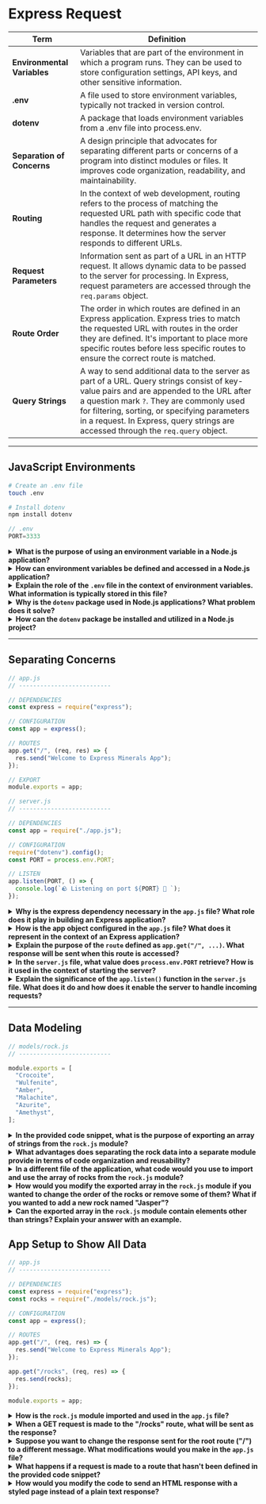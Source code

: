 # Express Request

| Term | Definition |
| ---- | ---------- |
| __Environmental Variables__ | Variables that are part of the environment in which a program runs. They can be used to store configuration settings, API keys, and other sensitive information. |
| __.env__ | A file used to store environment variables, typically not tracked in version control. |
| __dotenv__ | A package that loads environment variables from a .env file into process.env. |
| __Separation of Concerns__ | A design principle that advocates for separating different parts or concerns of a program into distinct modules or files. It improves code organization, readability, and maintainability.|
| __Routing__ | In the context of web development, routing refers to the process of matching the requested URL path with specific code that handles the request and generates a response. It determines how the server responds to different URLs. |
| __Request Parameters__ | Information sent as part of a URL in an HTTP request. It allows dynamic data to be passed to the server for processing. In Express, request parameters are accessed through the `req.params` object. |
| __Route Order__ | The order in which routes are defined in an Express application. Express tries to match the requested URL with routes in the order they are defined. It's important to place more specific routes before less specific routes to ensure the correct route is matched. |
| __Query Strings__ | A way to send additional data to the server as part of a URL. Query strings consist of key-value pairs and are appended to the URL after a question mark `?`. They are commonly used for filtering, sorting, or specifying parameters in a request. In Express, query strings are accessed through the `req.query` object. |

---

## JavaScript Environments

```bash
# Create an .env file
touch .env

# Install dotenv
npm install dotenv
```

```js
// .env
PORT=3333
```

<details>
<summary><strong>What is the purpose of using an environment variable in a Node.js application?</strong></summary>

Environment variables are used to store configuration settings and sensitive information that can vary depending on the environment in which the application runs. By using environment variables, you can keep such information separate from your code and easily change it based on the deployment environment (e.g., development, production, staging).
</details>

<details>
<summary><strong>How can environment variables be defined and accessed in a Node.js application?</strong></summary>

Environment variables can be defined and accessed in a Node.js application using the `process.env` object. This object provides access to all the environment variables defined in the current environment. To define an environment variable, you can set it directly in the terminal or in a configuration file like `.env`. To access an environment variable, you can use the `process.env.VARIABLE_NAME` syntax, where `VARIABLE_NAME` is the name of the environment variable.
</details>

<details>
<summary><strong>Explain the role of the <code>.env</code> file in the context of environment variables. What information is typically stored in this file?</strong></summary>

The `.env` file is used to store environment variables in a project. It is typically not tracked in version control to avoid exposing sensitive information. The file follows a key-value format, where each line represents an environment variable. For example, `PORT=3333` sets the `PORT` environment variable to the value `3333`. The `.env` file allows developers to define and manage environment-specific configuration settings conveniently.
</details>

<details>
<summary><strong>Why is the <code>dotenv</code> package used in Node.js applications? What problem does it solve?</strong></summary>

The `dotenv` package is used in Node.js applications to load environment variables from a `.env` file into the `process.env` object. It solves the problem of manually setting environment variables in the terminal or managing them across different deployment environments. By using `dotenv`, developers can store environment-specific configuration settings in a file and load them automatically into their application without exposing sensitive information in the codebase.
</details>

<details>
<summary><strong>How can the <code>dotenv</code> package be installed and utilized in a Node.js project?</strong></summary>

The `dotenv` package can be installed in a Node.js project using the package manager `npm` or `yarn`. To install it, run the following command:

```bash
npm install dotenv
```

After installing `dotenv`, you can utilize it in your project by requiring it at the entry point of your application (e.g., `server.js` or `index.js`). This will load the environment variables defined in the `.env` file into the `process.env` object, making them accessible throughout your application.
</details>

---

## Separating Concerns

```js
// app.js
// --------------------------

// DEPENDENCIES
const express = require("express");

// CONFIGURATION
const app = express();

// ROUTES
app.get("/", (req, res) => {
  res.send("Welcome to Express Minerals App");
});

// EXPORT
module.exports = app;
```

```js
// server.js
// --------------------------

// DEPENDENCIES
const app = require("./app.js");

// CONFIGURATION
require("dotenv").config();
const PORT = process.env.PORT;

// LISTEN
app.listen(PORT, () => {
  console.log(`🪨 Listening on port ${PORT} 💎 `);
});
```

<details>
<summary><strong>Why is the express dependency necessary in the <code>app.js</code> file? What role does it play in building an Express application?</strong></summary>

The express dependency is necessary in the `app.js` file because it provides the fundamental framework for building web applications using Node.js. Express is a minimal and flexible Node.js web application framework that simplifies the process of creating server-side applications. It provides a set of features and tools to handle routing, middleware, request handling, and response generation, allowing developers to build robust and scalable web applications more easily.
</details>

<details>
<summary><strong>How is the app object configured in the <code>app.js</code> file? What does it represent in the context of an Express application?</strong></summary>

The app object in the `app.js` file is configured by creating an instance of the Express application using the `express()` function. This instance represents the Express application and acts as a central point for defining routes, middleware, and other functionalities of the application. It provides methods to define route handlers, set up middleware, listen to server ports, and handle incoming requests. The app object is the core component of an Express application, responsible for processing and responding to HTTP requests.
</details>

<details>
<summary><strong>Explain the purpose of the <code>route</code> defined as <code>app.get("/", ...)</code>. What response will be sent when this route is accessed?</strong></summary>

The route defined as `app.get("/", ...)` in Express specifies a route for handling HTTP GET requests to the root URL (`"/"`) of the application. When this route is accessed, the associated callback function is executed. The purpose of this specific route is to handle the request to the root URL and send a response back to the client. The response sent can vary depending on the implementation of the callback function but typically includes data or HTML content that represents the home page or entry point of the application.
</details>

<details>
<summary><strong>In the <code>server.js</code> file, what value does <code>process.env.PORT</code> retrieve? How is it used in the context of starting the server?</strong></summary>

`process.env.PORT` retrieves the value of the `PORT` environment variable, which is typically defined in the `.env` file. It represents the port number on which the server should listen for incoming requests. By accessing `process.env.PORT`, the server can dynamically determine the port number based on the environment configuration. It allows flexibility in deploying the application on different ports depending on the deployment environment (e.g., using a different port for development and production), without the need to modify the server code explicitly.
</details>

<details>
<summary><strong>Explain the significance of the <code>app.listen()</code> function in the <code>server.js</code> file. What does it do and how does it enable the server to handle incoming requests?</strong></summary>

The `app.listen()` function in the `server.js` file is used to start the server and make it listen for incoming requests on a specific port. It binds the server to a given port number and begins listening for HTTP requests. When a request is received, the server invokes the appropriate route handler or middleware based on the request's URL and HTTP method. The `app.listen()` function enables the server to handle incoming requests by establishing the network connection and setting up the necessary infrastructure to receive and process HTTP traffic.
</details>

---

## Data Modeling

```js
// models/rock.js
// --------------------------

module.exports = [
  "Crocoite",
  "Wulfenite",
  "Amber",
  "Malachite",
  "Azurite",
  "Amethyst",
];

```

<details>
<summary><strong>In the provided code snippet, what is the purpose of exporting an array of strings from the <code>rock.js</code> module?</strong></summary>

The purpose of exporting an array of strings from the `rock.js` module is to make the array accessible and usable in other parts of the application. By exporting the array, other modules can import it and utilize the rock data it contains.
</details>

<details>
<summary><strong>What advantages does separating the rock data into a separate module provide in terms of code organization and reusability?</strong></summary>

It helps keep related data and functionality encapsulated in a single module, making the codebase more modular and easier to maintain. By abstracting the rock data into a separate module, it becomes reusable, allowing it to be imported and utilized in different parts of the application without duplicating the data.
</details>

<details>
<summary><strong>In a different file of the application, what code would you use to import and use the array of rocks from the <code>rock.js</code> module?</strong></summary>

To import and use the array of rocks from the `rock.js` module in a different file, you can use the `require` function to import the module and access the exported array.

Example:
```js
const rocksArray = require('./models/rock.js');

// Accessing and using the rock array
console.log(rocksArray); // Output the entire array
console.log(rocksArray[0]); // Output the first rock
```
</details>

<details>
<summary><strong>How would you modify the exported array in the <code>rock.js</code> module if you wanted to change the order of the rocks or remove some of them? What if you wanted to add a new rock named "Jasper"?</strong></summary>

To modify the exported array in the `rock.js` module, you can directly manipulate the array by using array methods or reassigning values to specific indices. To change the order of the rocks, you can use methods like `sort` or manually swap the positions of the elements. To remove elements, you can use methods like `splice` or `filter`. To add a new rock named "Jasper," you can use the `push` method or assign it to a specific index.

Example:
```js
// Changing the order of rocks
rocksArray.sort();

// Removing a rock
rocksArray.splice(indexToRemove, 1);

// Adding "Jasper" to the array
rocksArray.push("Jasper");
```
</details>

<details>
<summary><strong>Can the exported array in the <code>rock.js</code> module contain elements other than strings? Explain your answer with an example.</strong></summary>

Yes, the array can contain any valid JavaScript value, including numbers, booleans, objects, or even other arrays.

Example:
```js
// models/rock.js
// --------------------------

module.exports = [
  "Crocoite",
  42,
  true,
  { name: "Amber", color: "Yellow" },
  [1, 2, 3]
];
```

In the example above, the exported array contains a mix of strings, a number, a boolean, an object, and another array. This flexibility allows for the representation of more complex data structures or different types of information within the same array.
</details>

## App Setup to Show All Data

```js
// app.js
// --------------------------

// DEPENDENCIES
const express = require("express");
const rocks = require("./models/rock.js");

// CONFIGURATION
const app = express();

// ROUTES
app.get("/", (req, res) => {
  res.send("Welcome to Express Minerals App");
});

app.get("/rocks", (req, res) => {
  res.send(rocks);
});

module.exports = app;
```

<details>
<summary><strong>How is the <code>rock.js</code> module imported and used in the <code>app.js</code> file?</strong></summary>

The `rock.js` module is imported in the `app.js` file using the `require` function. The `require("./models/rock.js")` statement allows the `rocks` variable to reference the exported array from the `rock.js` module. The imported `rocks` array is then used in the `/rocks` route handler to send it as the response.
</details>

<details>
<summary><strong>When a GET request is made to the "/rocks" route, what will be sent as the response?</strong></summary>

When a GET request is made to the "/rocks" route, the response sent will be the entire `rocks` array. The array is sent as a JSON response, which means the array elements will be serialized as JSON and sent in the response body.
</details>

<details>
<summary><strong>Suppose you want to change the response sent for the root route ("/") to a different message. What modifications would you make in the <code>app.js</code> file?</strong></summary>

To change the response sent for the root route ("/"), you can modify the route handler for the "/" route in the `app.js` file. Instead of sending the current plain text response, you can update it to send a different message or any other desired response.

Example:
```js
app.get("/", (req, res) => {
  res.send("Welcome to the new Express Minerals App"); // Modify the response message here
});
```
</details>

<details>
<summary><strong>What happens if a request is made to a route that hasn't been defined in the provided code snippet?</strong></summary>

If a request is made to a route that hasn't been defined in the provided code snippet, the Express application will not have a matching route handler for that specific route. As a result, the application will respond with a 404 status code and a "Not Found" error message. The client making the request will receive this error response indicating that the requested route is not available.
</details>

<details>
<summary><strong>How would you modify the code to send an HTML response with a styled page instead of a plain text response?</strong></summary>

To send an HTML response with a styled page instead of a plain text response, you can modify the route handler in the `app.js` file to construct an HTML response using a multiline string template.

In the following example, the HTML response contains a basic structure with a <head> section that includes a <style> block for styling. The body of the response includes an <h1> element with the desired message.

```js
app.get("/", (req, res) => {
  const htmlResponse = `
    <html>
      <head>
        <style>
          body {
            font-family: Arial, sans-serif;
            background-color: #f2f2f2;
          }
          h1 {
            color: #333;
            text-align: center;
          }
        </style>
      </head>
      <body>
        <h1>Welcome to Express Minerals App</h1>
      </body>
    </html>
  `;

  res.send(htmlResponse);
});
```
</details>

## Showing each Individual Item in the Data

```js
// ROUTES
app.get("/rocks/:index", (req, res) => {
  const { index } = req.params;
  res.send(rocks[index]);
});
```

<details>
<summary><strong>What does the <code>:index</code> represent in the defined route?</strong></summary>

The `:index` is a route parameter defined in the route path. It acts as a placeholder for a specific value that will be provided in the actual request URL. In this case, it represents the index of an individual item in the `rocks` array.
</details>

<details>
<summary><strong>How is the <code>index</code> value extracted from the request parameters using <code>req.params</code>?</strong></summary>

The `index` value is extracted from the request parameters using the `req.params` object. In Express, route parameters specified in the route path are accessible through the `req.params` object. In the provided code snippet, the line `const { index } = req.params;` uses object destructuring to extract the `index` value from `req.params` and assigns it to the `index` variable.
</details>

<details>
<summary><strong>What will be sent as the response when a request is made to the route <code>/rocks/2</code>?</strong></summary>

When a request is made to the route `/rocks/2`, the response sent will be the item at index `2` in the `rocks` array. The value of `rocks[2]` will be sent as the response.
</details>

<details>
<summary><strong>If the <code>index</code> value is not a valid index in the <code>rocks</code> array, what will be sent as the response?</strong></summary>

If the `index` value is not a valid index in the `rocks` array (i.e., it is out of bounds), the response will be `undefined`. This happens because accessing an invalid index in an array returns `undefined`.
</details>

<details>
<summary><strong>How would you modify the code to handle a different parameter name instead of <code>index</code> in the route?</strong></summary>

To handle a different parameter name instead of `index` in the route, you need to update both the route definition and the code that extracts the parameter value.

For example, if you want to use the parameter name `id`, you would modify the code as follows:

```js
app.get("/rocks/:id", (req, res) => {
  const { id } = req.params;
  res.send(rocks[id]);
});
```

By changing `:index` to `:id` in the route definition, the route will now match requests with a different parameter name. The extracted value will be available in `req.params.id` instead of `req.params.index`.
</details>

## A Common Error

```js
// WRONG
// --------------------------
app.get("/rocks/oops/:index", (req, res) => {
  const { index } = req.params;
  res.send(rocks[index]);
  // error cannot send more than one response!
  res.send("this is the index: " + index);
});
```

```js
// RIGHT
// --------------------------
app.get("/rocks/:index", (req, res) => {
  const { index } = req.params;
  if (rocks[index]) {
    res.send(rocks[index]);
  } else {
    res.send("cannot find any rocks at this index: " + index);
  }
});
```

<details>
<summary><strong>What is the common error in the "WRONG" code snippet, and why does it occur?</strong></summary>

The common error in the "WRONG" code snippet is attempting to send multiple responses in a single request. This error occurs because after sending the response with `res.send(rocks[index]);`, the code attempts to send another response with `res.send("this is the index: " + index);`. However, in Express, a request can have only one response. Sending multiple responses in the same request violates this rule and results in an error.
</details>

<details>
<summary><strong>Explain why sending multiple responses in a single request is considered an error in Express.</strong></summary>

In Express, sending multiple responses in a single request is considered an error because it violates the request-response model of HTTP. HTTP is designed for a single response to a request. When a response is sent, the connection between the server and the client is closed. Attempting to send multiple responses in the same request would lead to ambiguous and inconsistent behavior. Therefore, Express enforces this rule to ensure the proper functioning of the request-response cycle.
</details>

<details>
<summary><strong>In the "RIGHT" code snippet, how does the code handle the case when the requested <code>index</code> is not valid?</strong></summary>

In the "RIGHT" code snippet, the code handles the case when the requested `index` is not valid by checking if `rocks[index]` exists. If `rocks[index]` exists (i.e., the index is valid), the corresponding rock is sent as the response using `res.send(rocks[index])`. If `rocks[index]` does not exist (i.e., the index is invalid), the code sends a response indicating that no rocks were found at the requested index using `res.send("cannot find any rocks at this index: " + index)`.
</details>

<details>
<summary><strong>What will be sent as the response if the requested <code>index</code> exists in the <code>rocks</code> array in the "RIGHT" code snippet?</strong></summary>

If the requested `index` exists in the `rocks` array in the "RIGHT" code snippet, the response will be the rock at the specified index. The value of `rocks[index]` will be sent as the response.
</details>

<details>
<summary><strong>How does the "RIGHT" code snippet provide a more robust error handling approach compared to the "WRONG" code snippet?</strong></summary>

The "RIGHT" code snippet provides a more robust error handling approach compared to the "WRONG" code snippet by performing validation on the requested `index`. It checks if `rocks[index]` exists before sending the response. If the requested `index` is not valid, it sends an informative response indicating that no rocks were found at the requested index. This approach prevents errors and provides better feedback to the client in cases where an invalid index is provided.
</details>

<details>
<summary><strong>Can you identify any potential improvements or alternative error handling strategies for the "RIGHT" code snippet?</strong></summary>

One potential improvement is to use HTTP status codes to provide more meaningful information about the error. For example, instead of sending a plain text response with `"cannot find any rocks at this index: " + index`, you could use a 404 status code to indicate that the requested resource (rock at the specified index) was not found. This provides a more standardized way of handling such errors.

Here's an example of how the code could be modified to utilize the 404 status code:

```js
app.get("/rocks/:index", (req, res) => {
  const { index } = req.params;
  if (rocks[index]) {
    res.send(rocks[index]);
  } else {
    res.status(404).send("The requested rock was not found.");
  }
});
```

By setting the status code to 404 with `res.status(404)`, the response indicates that the requested resource was not found. Additionally, you could customize the error message or even send a JSON response with more detailed error information.
</details>

## Placing routes in the correct order

```js
// WRONG
// --------------------------
app.get("/rocks/:index", (req, res) => {
  //:index can be anything, even awesome
  res.send(rocks[req.params.index]);
});

app.get("/rocks/awesome", (req, res) => {
  //this will never be reached
  res.send(`
 <h1>Rocks are awesome!</h1>
 <img src="https://tinyurl.com/2s7emynd" />
 `);
});
```

```js
// RIGHT
// --------------------------
app.get("/rocks/awesome", (req, res) => {
  res.send(`
 <h1>rocks are awesome!</h1>
 <img src="https://tinyurl.com/2s7emynd" />
 `);
});

app.get("/rocks/:index", (req, res) => {
  const { index } = req.params;
  if (rocks[index]) {
    res.send(rocks[index]);
  } else {
    res.send("cannot find anything at this index: " + index);
  }
});
```

<details>
<summary><strong>In the "WRONG" code snippet, explain why the `/rocks/awesome` route will never be reached.</strong></summary>

In the "WRONG" code snippet, the `/rocks/awesome` route will never be reached because the preceding route `/rocks/:index` with a parameter placeholder (`:index`) will match any path starting with `/rocks/` followed by any value. Since `awesome` is a valid value for the `:index` parameter, the request to `/rocks/awesome` will match the `/rocks/:index` route instead of the intended `/rocks/awesome` route. Therefore, the `/rocks/awesome` route will never be reached in this scenario.
</details>

<details>
<summary><strong>Describe the consequence of placing routes in the wrong order in an Express application.</strong></summary>

Express processes routes in the order they are defined, and the first route that matches a request path will be executed. If routes are placed in the wrong order, it can result in undesired route matching and subsequent execution of the wrong route handler. This can lead to incorrect responses or some routes not being reachable at all, as in the case of the `/rocks/awesome` route not being reached in the "WRONG" code snippet.
</details>

<details>
<summary><strong>How does the "RIGHT" code snippet ensure that the `/rocks/awesome` route is reachable and returns the expected response?</strong></summary>

In the "RIGHT" code snippet, the `/rocks/awesome` route is defined before the `/rocks/:index` route. This ensures that when a request is made to `/rocks/awesome`, it will match the specific `/rocks/awesome` route handler before reaching the generic `/rocks/:index` route. By placing the specific route before the generic route, the intended `/rocks/awesome` route becomes reachable, and the response with the appropriate HTML content is returned as expected.
</details>

<details>
<summary><strong>Can you think of scenarios where the order of routes might be intentionally modified to achieve specific behavior in an Express application?</strong></summary>

The order of routes can be adjusted strategically based on the specific requirements and desired behavior of the application. Here are a few examples:

1. Prioritizing specific routes: If there are routes with specific patterns or requirements that need to be matched before more generic routes, they should be placed higher in the route definitions. This ensures that these specific routes take precedence and are matched correctly.

2. Handling error routes: If there are routes for error handling, such as a 404 Not Found route or an error middleware, they are typically placed at the end of the route definitions. This ensures that other routes are checked first, and if none of them match, the error routes will handle the request.

3. Implementing authentication and authorization: If certain routes require authentication or authorization, they may be placed before other routes to enforce access control. This way, these routes are checked first, and if the user is not authenticated or authorized, they can be redirected or an error can be returned before reaching other routes.
</details>

## Multiple Parameters

```js
app.get("/hello/:firstName/:lastName", (req, res) => {
  console.log(req.params);
  const { firstName, lastName } = req.params;
  res.send(`hello ${firstName} ${req.params.lastName}`);
});
```

<details>
<summary><strong>Describe the purpose of the `/hello/:firstName/:lastName` route in the given code snippet.</strong></summary>

The `/hello/:firstName/:lastName` route is used to handle GET requests where the URL path includes two dynamic parameters: `:firstName` and `:lastName`. It allows the application to respond to requests with different values for `firstName` and `lastName` in the URL.
</details>

<details>
<summary><strong>What are the placeholders `:firstName` and `:lastName` referred to in the route?</strong></summary>

The placeholders `:firstName` and `:lastName` are dynamic parameters in the route. They represent the values that can vary in the actual URL path. For example, in the URL `/hello/John/Doe`, `:firstName` is `John`, and `:lastName` is `Doe`.
</details>

<details>
<summary><strong>How does the code extract the values of `:firstName` and `:lastName` from the URL?</strong></summary>

The code extracts the values of `:firstName` and `:lastName` from the URL using the `req.params` object provided by Express. The `req.params` object contains key-value pairs, where the keys correspond to the dynamic parameters defined in the route. In this case, `req.params.firstName` and `req.params.lastName` retrieve the values of `:firstName` and `:lastName`, respectively.
</details>

<details>
<summary><strong>How does the code construct and send the response message using the extracted `firstName` and `lastName` values?</strong></summary>

The code uses string interpolation to construct the response message using the extracted `firstName` and `lastName` values. It concatenates the values within the template string using the `${}` syntax. For example, `res.send(`hello ${firstName} ${req.params.lastName}`)` constructs the response message as "hello John Doe" if `firstName` is "John" and `lastName` is "Doe".
</details>

<details>
<summary><strong>What are the potential use cases where having multiple parameters in a route can be beneficial in an Express application?</strong></summary>

Having multiple parameters in a route can be beneficial in scenarios where the application needs to handle dynamic data that can vary based on the URL. Some potential use cases include:

- User profile pages: `/users/:username` where `:username` represents the username of a specific user.
- Product details: `/products/:productId` where `:productId` represents the unique identifier of a specific product.
- Search functionality: `/search/:query` where `:query` represents the search query entered by the user.
- Blog post pages: `/posts/:postId` where `:postId` represents the identifier of a specific blog post.
</details>

<details>
<summary><strong>What happens if a request is made to the `/hello` route without providing values for `:firstName` and `:lastName`?</strong></summary>

If a request is made to the `/hello` route without providing values for `:firstName` and `:lastName`, the route will not match the requested URL, and Express will move on to the next matching route, if any. It is possible to define a separate route to handle requests to `/hello` without parameters or implement a default behavior for such cases.
</details>

## Query Strings

```js
// Basic Example
app.get("/calculator/:operator", (req, res) => {
  console.log("This is req.params", req.params);
  console.log("This is req.query", req.query);
  const sum = req.query.num1 + req.query.num2;
  res.send("sum is " + sum);
});
```

```js
// Code cleaned up
app.get("/calculator/:operator", (req, res) => {
  const { num1, num2 } = req.query;
  const sum = Number(num1) + Number(num2);
  res.send("sum is " + sum);
});
```

```js
// Even more logic
app.get("/calculator/:operator", (req, res) => {
  const { num1, num2 } = req.query;
  let sum = 0;
  if ((req.params.operator === "add")) {
    sum = Number(num1) + Number(num2);
  }
  res.send("sum is " + sum);
});
```

<details>
<summary><strong>What is the purpose of the <code>/calculator/:operator</code> route in the given code snippets?</strong></summary>

The `/calculator/:operator` route is used to handle GET requests where the URL path includes a dynamic parameter `:operator`. It is designed to perform calculations based on the specified operator and the values passed as query strings in the URL.
</details>

<details>
<summary><strong>Explain the concept of query strings and their role in the Express application.</strong></summary>

Query strings are a way to pass data to a server as part of a URL. They are appended to the URL after a question mark (`?`) and consist of key-value pairs separated by ampersands (`&`). In an Express application, query strings allow clients to provide additional parameters or data that the server can use to process requests. They enable the client to send specific information to the server, such as search queries, filters, or additional options.
</details>

<details>
<summary><strong>How are query strings accessed and extracted from the URL in Express?</strong></summary>

In Express, query strings are accessed and extracted from the URL using the `req.query` object. The `req.query` object contains key-value pairs representing the query string parameters. Each key-value pair is accessible as a property of the `req.query` object. For example, `req.query.num1` and `req.query.num2` would access the `num1` and `num2` values from the query string, respectively.
</details>

<details>
<summary><strong>Describe the difference between the basic example and the cleaned-up version when handling the <code>num1</code> and <code>num2</code> values.</strong></summary>

The basic example retrieves `num1` and `num2` values from `req.query`, but it treats them as strings when performing the addition operation. This can lead to concatenation instead of numerical addition.

In the cleaned-up version, the `num1` and `num2` values are converted to numbers using `Number()` before performing the addition. This ensures that numerical addition is carried out correctly, resulting in the expected sum.
</details>

<details>
<summary><strong>In the third code snippet with additional logic, how does it determine whether to perform the addition operation based on the value of <code>req.params.operator</code>?</strong></summary>

In the third code snippet, the value of `req.params.operator` is checked using an `if` statement. If the value is `"add"`, the addition operation is performed on `num1` and `num2`. If the value is different from `"add"`, the `sum` variable remains 0, indicating that no addition operation is executed. This allows the code to handle specific operations based on the value of `req.params.operator`.
</details>

<details>
<summary><strong>Discuss the benefits and potential limitations of using query strings for passing parameters in a URL.</strong></summary>

Benefits of using query strings for passing parameters in a URL:

- Simplicity: Query strings are easy to construct and understand.
- Flexibility: They allow for the inclusion of multiple parameters and values.
- Compatibility: Query strings can be used with any HTTP method and are supported by most web frameworks, including Express.
- Shareability: URLs with query strings can be easily shared and bookmarked.

Potential limitations of using query strings:

- Limited security: Query strings are visible in the URL and can expose sensitive data. They should not be used for transmitting confidential information without proper encryption.
- Length limitations: URLs have a maximum length limitation, and including extensive query strings may exceed this limit.
- Limited data types: Query strings generally support only string-based values. Complex data structures or large amounts of data are not suitable for query strings.

The choice to use query strings depends on the specific use case and the nature of the data being passed. For more complex or secure data transmission, alternative approaches such as request bodies or headers may be more appropriate.
</details>

## Code Challenge

Figure out how to add the functionality of subtract, multiple, and divide to the calculator route. Put your __working__ solution in a code block below this paragraph.